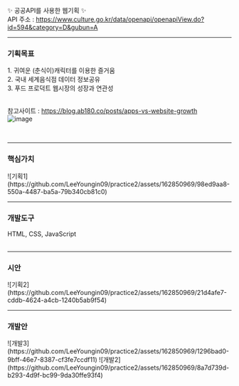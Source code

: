 ✨ 공공API를 사용한 웹기획 ✨ <br>
API 주소 : https://www.culture.go.kr/data/openapi/openapiView.do?id=594&category=D&gubun=A
<br>
<hr>
<h3>기획목표</h3>
1. 귀여운 (춘식이)캐릭터를 이용한 즐거움 <br>
2. 국내 세계음식점 데이터 정보공유 <br>
3. 푸드 프로덕트 웹시장의 성장과 연관성 <br><br>

참고사이트 :  https://blog.ab180.co/posts/apps-vs-website-growth <br>
![image](https://github.com/LeeYoungin09/practice2/assets/162850969/31bef324-26eb-4fcb-9dab-569590c59d23)

<br>
<hr>
<h3>핵심가치</h3>
![기획1](https://github.com/LeeYoungin09/practice2/assets/162850969/98ed9aa8-550a-4487-ba5a-79b340cb81c0)
<br>

<hr>
<h3>개발도구</h3>
HTML, CSS, JavaScript<br>
<br>

<hr>
<h3>시안</h3>
![기획2](https://github.com/LeeYoungin09/practice2/assets/162850969/21d4afe7-cddb-4624-a4cb-1240b5ab9f54)

<br>
<hr>
<h3>개발안</h3>
![개발3](https://github.com/LeeYoungin09/practice2/assets/162850969/1296bad0-9bff-46e7-8387-cf3fe7ccdf11)
![개발2](https://github.com/LeeYoungin09/practice2/assets/162850969/8a7d739d-b293-4d9f-bc99-9da30ffe93f4)
